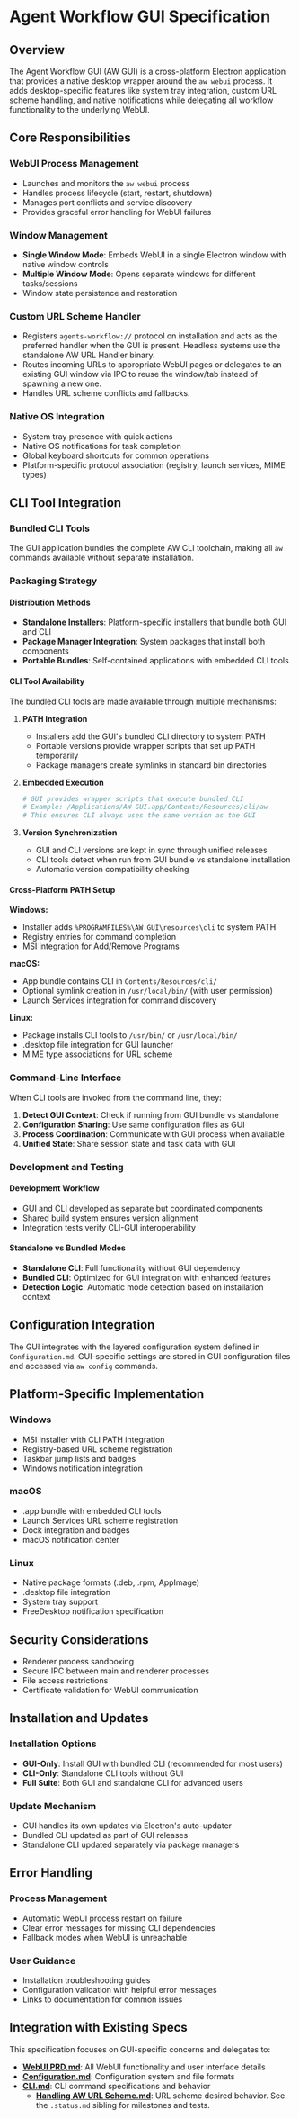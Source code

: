 # Agent Workflow GUI Specification

## Overview

The Agent Workflow GUI (AW GUI) is a cross-platform Electron application that provides a native desktop wrapper around the `aw webui` process. It adds desktop-specific features like system tray integration, custom URL scheme handling, and native notifications while delegating all workflow functionality to the underlying WebUI.

## Core Responsibilities

### WebUI Process Management

- Launches and monitors the `aw webui` process
- Handles process lifecycle (start, restart, shutdown)
- Manages port conflicts and service discovery
- Provides graceful error handling for WebUI failures

### Window Management

- **Single Window Mode**: Embeds WebUI in a single Electron window with native window controls
- **Multiple Window Mode**: Opens separate windows for different tasks/sessions
- Window state persistence and restoration

### Custom URL Scheme Handler

- Registers `agents-workflow://` protocol on installation and acts as the preferred handler when the GUI is present. Headless systems use the standalone AW URL Handler binary.
- Routes incoming URLs to appropriate WebUI pages or delegates to an existing GUI window via IPC to reuse the window/tab instead of spawning a new one.
- Handles URL scheme conflicts and fallbacks.

### Native OS Integration

- System tray presence with quick actions
- Native OS notifications for task completion
- Global keyboard shortcuts for common operations
- Platform-specific protocol association (registry, launch services, MIME types)

## CLI Tool Integration

### Bundled CLI Tools

The GUI application bundles the complete AW CLI toolchain, making all `aw` commands available without separate installation.

### Packaging Strategy

#### Distribution Methods

- **Standalone Installers**: Platform-specific installers that bundle both GUI and CLI
- **Package Manager Integration**: System packages that install both components
- **Portable Bundles**: Self-contained applications with embedded CLI tools

#### CLI Tool Availability

The bundled CLI tools are made available through multiple mechanisms:

1. **PATH Integration**
   - Installers add the GUI's bundled CLI directory to system PATH
   - Portable versions provide wrapper scripts that set up PATH temporarily
   - Package managers create symlinks in standard bin directories

2. **Embedded Execution**

   ```bash
   # GUI provides wrapper scripts that execute bundled CLI
   # Example: /Applications/AW GUI.app/Contents/Resources/cli/aw
   # This ensures CLI always uses the same version as the GUI
   ```

3. **Version Synchronization**
   - GUI and CLI versions are kept in sync through unified releases
   - CLI tools detect when run from GUI bundle vs standalone installation
   - Automatic version compatibility checking

#### Cross-Platform PATH Setup

**Windows:**

- Installer adds `%PROGRAMFILES%\AW GUI\resources\cli` to system PATH
- Registry entries for command completion
- MSI integration for Add/Remove Programs

**macOS:**

- App bundle contains CLI in `Contents/Resources/cli/`
- Optional symlink creation in `/usr/local/bin/` (with user permission)
- Launch Services integration for command discovery

**Linux:**

- Package installs CLI tools to `/usr/bin/` or `/usr/local/bin/`
- .desktop file integration for GUI launcher
- MIME type associations for URL scheme

### Command-Line Interface

When CLI tools are invoked from the command line, they:

1. **Detect GUI Context**: Check if running from GUI bundle vs standalone
2. **Configuration Sharing**: Use same configuration files as GUI
3. **Process Coordination**: Communicate with GUI process when available
4. **Unified State**: Share session state and task data with GUI

### Development and Testing

#### Development Workflow

- GUI and CLI developed as separate but coordinated components
- Shared build system ensures version alignment
- Integration tests verify CLI-GUI interoperability

#### Standalone vs Bundled Modes

- **Standalone CLI**: Full functionality without GUI dependency
- **Bundled CLI**: Optimized for GUI integration with enhanced features
- **Detection Logic**: Automatic mode detection based on installation context

## Configuration Integration

The GUI integrates with the layered configuration system defined in `Configuration.md`. GUI-specific settings are stored in GUI configuration files and accessed via `aw config` commands.

## Platform-Specific Implementation

### Windows

- MSI installer with CLI PATH integration
- Registry-based URL scheme registration
- Taskbar jump lists and badges
- Windows notification integration

### macOS

- .app bundle with embedded CLI tools
- Launch Services URL scheme registration
- Dock integration and badges
- macOS notification center

### Linux

- Native package formats (.deb, .rpm, AppImage)
- .desktop file integration
- System tray support
- FreeDesktop notification specification

## Security Considerations

- Renderer process sandboxing
- Secure IPC between main and renderer processes
- File access restrictions
- Certificate validation for WebUI communication

## Installation and Updates

### Installation Options

- **GUI-Only**: Install GUI with bundled CLI (recommended for most users)
- **CLI-Only**: Standalone CLI tools without GUI
- **Full Suite**: Both GUI and standalone CLI for advanced users

### Update Mechanism

- GUI handles its own updates via Electron's auto-updater
- Bundled CLI updated as part of GUI releases
- Standalone CLI updated separately via package managers

## Error Handling

### Process Management

- Automatic WebUI process restart on failure
- Clear error messages for missing CLI dependencies
- Fallback modes when WebUI is unreachable

### User Guidance

- Installation troubleshooting guides
- Configuration validation with helpful error messages
- Links to documentation for common issues

## Integration with Existing Specs

This specification focuses on GUI-specific concerns and delegates to:

- **[WebUI PRD.md](WebUI-PRD.md)**: All WebUI functionality and user interface details
- **[Configuration.md](../Initial-Developer-Input/Configuration.md)**: Configuration system and file formats
- **[CLI.md](CLI.md)**: CLI command specifications and behavior
  - **[Handling AW URL Scheme.md](Handling-AW-URL-Scheme.md)**: URL scheme desired behavior. See the `.status.md` sibling for milestones and tests.
